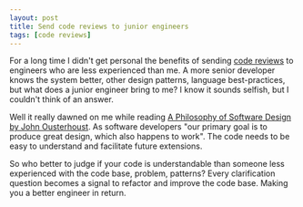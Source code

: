 ```yaml
---
layout: post
title: Send code reviews to junior engineers
tags: [code reviews]
---
```

For a long time I didn't get personal the benefits of sending [code reviews](https://en.wikipedia.org/wiki/Code_review) to engineers who are less experienced than me. A more senior developer knows the system better, other design patterns, language best-practices, but what does a junior engineer bring to me? I know it sounds selfish, but I couldn't think of an answer.

Well it really dawned on me while reading [A Philosophy of Software Design by John Ousterhoust](https://www.amazon.com/Philosophy-Software-Design-John-Ousterhout/dp/1732102201). As software developers "our primary goal is to produce great design, which also happens to work". The code needs to be easy to understand and facilitate future extensions.

So who better to judge if your code is understandable than someone less experienced with the code base, problem, patterns? Every clarification question becomes a signal to refactor and improve the code base.
Making you a better engineer in return.